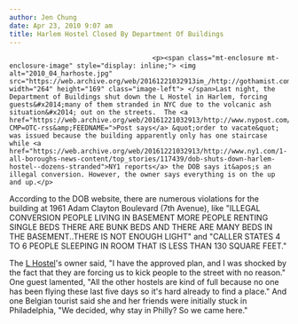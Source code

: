 ```yaml
---
author: Jen Chung
date: Apr 23, 2010 9:07 am
title: Harlem Hostel Closed By Department Of Buildings
---
```


	
										<p><span class="mt-enclosure mt-enclosure-image" style="display: inline;"> <img alt="2010_04_harhoste.jpg" src="https://web.archive.org/web/20161221032913im_/http://gothamist.com/attachments/jen/2010_04_harhoste.jpg" width="264" height="169" class="image-left"> </span>Last night, the Department of Buildings shut down the L Hostel in Harlem, forcing guests&#x2014;many of them stranded in NYC due to the volcanic ash situation&#x2014; out on the streets.  The <a href="https://web.archive.org/web/20161221032913/http://www.nypost.com/p/news/local/manhattan/city_shuts_hostel_tosses_tourists_IOLhNOG7etpo0EYmWlVUTP?CMP=OTC-rss&amp;FEEDNAME=">Post says</a> &quot;order to vacate&quot; was issued because the building apparently only has one staircase while <a href="https://web.archive.org/web/20161221032913/http://www.ny1.com/1-all-boroughs-news-content/top_stories/117439/dob-shuts-down-harlem-hostel--dozens-stranded">NY1 reports</a> the DOB says it&apos;s an illegal conversion. However, the owner says everything is on the up and up.</p>

<p>According to the DOB website, there are numerous violations for the building at 1961 Adam Clayton Boulevard (7th Avenue), like &quot;ILLEGAL CONVERSION PEOPLE LIVING IN BASEMENT MORE PEOPLE RENTING SINGLE BEDS THERE ARE BUNK BEDS AND THERE ARE MANY BEDS IN THE BASEMENT..THERE IS NOT ENOUGH LIGHT&quot; and &quot;CALLER STATES 4 TO 6 PEOPLE SLEEPING IN ROOM THAT IS LESS THAN 130 SQUARE FEET.&quot;  </p>

<p>The <a href="https://web.archive.org/web/20161221032913/http://www.l-hostels.com/">L Hostel</a>&apos;s owner said, &quot;I have the approved plan, and I was shocked by the fact that they are forcing us to kick people to the street with no reason.&quot;  One guest lamented, &quot;All the other hostels are kind of full because no one has been flying these last five days so it&apos;s hard already to find a place.&quot; And one Belgian tourist said she and her friends were initially stuck in Philadelphia, &quot;We decided, why stay in Philly? So we came here.&quot; </p>					
										
									
				